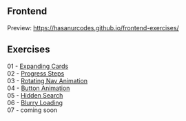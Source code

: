 ## Frontend

Preview: https://hasanurcodes.github.io/frontend-exercises/

## Exercises

01 - [Expanding Cards](exercises/expanding-cards.html)\
02 - [Progress Steps](exercises/progress-steps.html)\
03 - [Rotating Nav Animation](exercises/rotating-nav-animation.html)\
04 - [Button Animation](exercises/button-animation.html)\
05 - [Hidden Search](exercises/hidden-search.html)\
06 - [Blurry Loading](exercises/blurry-loading.html)\
07 - coming soon
